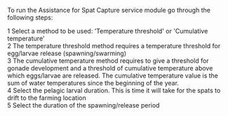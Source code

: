 To run the Assistance for Spat Capture service module go through the following steps:  

1 Select a method to be used: 'Temperature threshold' or 'Cumulative temperature'  
2 The temperature threshold method requires a temperature threshold for egg/larvae release (spawning/swarming)  
3 The cumulative temperature method requires to give a threshold for gonade development and a threshold of cumulative temperature above which eggs/larvae are released. The cumulative temperature value is the sum of water temperatures since the beginning of the year.  
4 Select the pelagic larval duration. This is time it will take for the spats to drift to the farming location  
5 Select the duration of the spawning/release period  